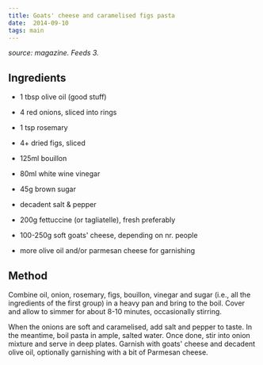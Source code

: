 ```yaml
---
title: Goats' cheese and caramelised figs pasta
date:  2014-09-10
tags: main
---
```

*source: magazine. Feeds 3.*

Ingredients
-----------

-   1 tbsp olive oil (good stuff)
-   4 red onions, sliced into rings
-   1 tsp rosemary
-   4+ dried figs, sliced
-   125ml bouillon
-   80ml white wine vinegar
-   45g brown sugar


-   decadent salt & pepper
-   200g fettuccine (or tagliatelle), fresh preferably
-   100-250g soft goats' cheese, depending on nr. people
-   more olive oil and/or parmesan cheese for garnishing

Method
------

Combine oil, onion, rosemary, figs, bouillon, vinegar and sugar (i.e., all the
ingredients of the first group) in a heavy pan and bring to the boil. Cover
and allow to simmer for about 8-10 minutes, occasionally stirring.

When the onions are soft and caramelised, add salt and pepper to taste.
In the meantime, boil pasta in ample, salted water. Once done, stir into
onion mixture and serve in deep plates. Garnish with goats' cheese and
decadent olive oil, optionally garnishing with a bit of Parmesan cheese.


